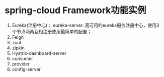 # spring-cloud Framework功能实例
   1. Eureka(注册中心)：
      eureka-server: 高可用的eureka服务注册中心，使用3个节点两两互相注册使用最简单的配置；
   3. Feign
   4. zuul
   5. zipkin
   6. Hystrix-dashboard-server	 
   7. consumer	 
   8. provider	 
   9. config-server
